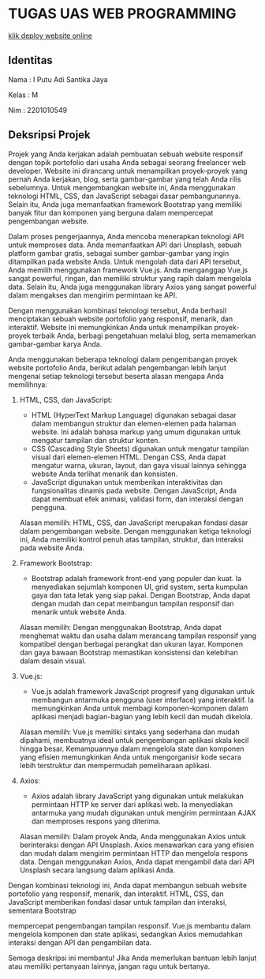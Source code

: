 # TUGAS UAS WEB PROGRAMMING

[klik deploy website online](https://wpuas-2201010549.vercel.app/)

## Identitas

Nama : I Putu Adi Santika Jaya

Kelas : M

Nim : 2201010549

## Deksripsi Projek

Projek yang Anda kerjakan adalah pembuatan sebuah website responsif dengan topik portofolio dari usaha Anda sebagai seorang freelancer web developer. Website ini dirancang untuk menampilkan proyek-proyek yang pernah Anda kerjakan, blog, serta gambar-gambar yang telah Anda rilis sebelumnya. Untuk mengembangkan website ini, Anda menggunakan teknologi HTML, CSS, dan JavaScript sebagai dasar pembangunannya. Selain itu, Anda juga memanfaatkan framework Bootstrap yang memiliki banyak fitur dan komponen yang berguna dalam mempercepat pengembangan website.

Dalam proses pengerjaannya, Anda mencoba menerapkan teknologi API untuk memproses data. Anda memanfaatkan API dari Unsplash, sebuah platform gambar gratis, sebagai sumber gambar-gambar yang ingin ditampilkan pada website Anda. Untuk mengolah data dari API tersebut, Anda memilih menggunakan framework Vue.js. Anda menganggap Vue.js sangat powerful, ringan, dan memiliki struktur yang rapih dalam mengelola data. Selain itu, Anda juga menggunakan library Axios yang sangat powerful dalam mengakses dan mengirim permintaan ke API.

Dengan menggunakan kombinasi teknologi tersebut, Anda berhasil menciptakan sebuah website portofolio yang responsif, menarik, dan interaktif. Website ini memungkinkan Anda untuk menampilkan proyek-proyek terbaik Anda, berbagi pengetahuan melalui blog, serta memamerkan gambar-gambar karya Anda.

Anda menggunakan beberapa teknologi dalam pengembangan proyek website portofolio Anda, berikut adalah pengembangan lebih lanjut mengenai setiap teknologi tersebut beserta alasan mengapa Anda memilihnya:

1. HTML, CSS, dan JavaScript:
   - HTML (HyperText Markup Language) digunakan sebagai dasar dalam membangun struktur dan elemen-elemen pada halaman website. Ini adalah bahasa markup yang umum digunakan untuk mengatur tampilan dan struktur konten.
   - CSS (Cascading Style Sheets) digunakan untuk mengatur tampilan visual dari elemen-elemen HTML. Dengan CSS, Anda dapat mengatur warna, ukuran, layout, dan gaya visual lainnya sehingga website Anda terlihat menarik dan konsisten.
   - JavaScript digunakan untuk memberikan interaktivitas dan fungsionalitas dinamis pada website. Dengan JavaScript, Anda dapat membuat efek animasi, validasi form, dan interaksi dengan pengguna.

   Alasan memilih: HTML, CSS, dan JavaScript merupakan fondasi dasar dalam pengembangan website. Dengan menggunakan ketiga teknologi ini, Anda memiliki kontrol penuh atas tampilan, struktur, dan interaksi pada website Anda.

2. Framework Bootstrap:
   - Bootstrap adalah framework front-end yang populer dan kuat. Ia menyediakan sejumlah komponen UI, grid system, serta kumpulan gaya dan tata letak yang siap pakai. Dengan Bootstrap, Anda dapat dengan mudah dan cepat membangun tampilan responsif dan menarik untuk website Anda.

   Alasan memilih: Dengan menggunakan Bootstrap, Anda dapat menghemat waktu dan usaha dalam merancang tampilan responsif yang kompatibel dengan berbagai perangkat dan ukuran layar. Komponen dan gaya bawaan Bootstrap memastikan konsistensi dan kelebihan dalam desain visual.

3. Vue.js:
   - Vue.js adalah framework JavaScript progresif yang digunakan untuk membangun antarmuka pengguna (user interface) yang interaktif. Ia memungkinkan Anda untuk membagi komponen-komponen dalam aplikasi menjadi bagian-bagian yang lebih kecil dan mudah dikelola.

   Alasan memilih: Vue.js memiliki sintaks yang sederhana dan mudah dipahami, membuatnya ideal untuk pengembangan aplikasi skala kecil hingga besar. Kemampuannya dalam mengelola state dan komponen yang efisien memungkinkan Anda untuk mengorganisir kode secara lebih terstruktur dan mempermudah pemeliharaan aplikasi.

4. Axios:
   - Axios adalah library JavaScript yang digunakan untuk melakukan permintaan HTTP ke server dari aplikasi web. Ia menyediakan antarmuka yang mudah digunakan untuk mengirim permintaan AJAX dan memproses respons yang diterima.

   Alasan memilih: Dalam proyek Anda, Anda menggunakan Axios untuk berinteraksi dengan API Unsplash. Axios menawarkan cara yang efisien dan mudah dalam mengirim permintaan HTTP dan mengelola respons data. Dengan menggunakan Axios, Anda dapat mengambil data dari API Unsplash secara langsung dalam aplikasi Anda.

Dengan kombinasi teknologi ini, Anda dapat membangun sebuah website portofolio yang responsif, menarik, dan interaktif. HTML, CSS, dan JavaScript memberikan fondasi dasar untuk tampilan dan interaksi, sementara Bootstrap

mempercepat pengembangan tampilan responsif. Vue.js membantu dalam mengelola komponen dan state aplikasi, sedangkan Axios memudahkan interaksi dengan API dan pengambilan data.

Semoga deskripsi ini membantu! Jika Anda memerlukan bantuan lebih lanjut atau memiliki pertanyaan lainnya, jangan ragu untuk bertanya.

